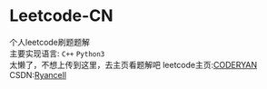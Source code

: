 # Leetcode-CN
个人leetcode刷题题解  
主要实现语言: `C++` `Python3`  
太懒了，不想上传到这里，去主页看题解吧
leetcode主页:[CODERYAN](https://leetcode-cn.com/u/roycec/)  
CSDN:[Ryancell](https://blog.csdn.net/weixin_51966728?spm=1001.2014.3001.5343)
